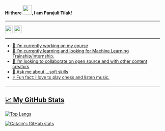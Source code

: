 #### Hi there <img src="https://raw.githubusercontent.com/MartinHeinz/MartinHeinz/master/wave.gif" width="30px">, I am Parajuli Tilak!

---
<p>
  <a href="mailto:meetilakparajuli122@gmail.com"><img src="https://img.shields.io/badge/Email-%23E4405F.svg?&style=for-the-badge&logo=gmail&logoColor=white" height=25></a>
  <a href="https://www.linkedin.com/in/tilak-parajuli-777411179/"><img src="https://img.shields.io/badge/linkedin-%230077B5.svg?&style=for-the-badge&logo=linkedin&logoColor=white" height=25</a>
 
</p>

---

- 🔭 I’m currently working on my course
- 🌱 I’m currently learning and looking for Machine Learning Trainship/Internship. 
- 👯 I’m looking to collaborate on open source and with other content creators
- 💬 Ask me about ...soft skills
- ⚡ Fun fact: I love to play chess and listen music.

---

## &#x1f4c8; My GitHub Stats

[![Top Langs](https://github-readme-stats.vercel.app/api/top-langs/?username=parajulitilak&hide=java,html,css&theme=radical)](https://github.com/anuraghazra/github-readme-stats)

[![Catalin's GitHub stats](https://github-readme-stats.vercel.app/api?username=parajulitilak&theme=radical)](https://github.com/anuraghazra/github-readme-stats)

